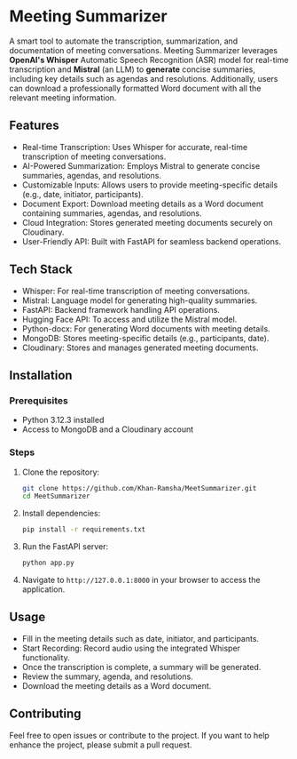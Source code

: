 
# Meeting Summarizer

A smart tool to automate the transcription, summarization, and documentation of meeting conversations. Meeting Summarizer leverages **OpenAI's Whisper** Automatic Speech Recognition (ASR) model for real-time transcription and **Mistral** (an LLM) to **generate** concise summaries, including key details such as agendas and resolutions. Additionally, users can download a professionally formatted Word document with all the relevant meeting information.

##  Features
- Real-time Transcription: Uses Whisper for accurate, real-time transcription of meeting conversations.
- AI-Powered Summarization: Employs Mistral to generate concise summaries, agendas, and resolutions.
- Customizable Inputs: Allows users to provide meeting-specific details (e.g., date, initiator, participants).
- Document Export: Download meeting details as a Word document containing summaries, agendas, and resolutions.
- Cloud Integration: Stores generated meeting documents securely on Cloudinary.
- User-Friendly API: Built with FastAPI for seamless backend operations.

## Tech Stack
- Whisper: For real-time transcription of meeting conversations.
- Mistral: Language model for generating high-quality summaries.
- FastAPI: Backend framework handling API operations.
- Hugging Face API: To access and utilize the Mistral model.
- Python-docx: For generating Word documents with meeting details.
- MongoDB: Stores meeting-specific details (e.g., participants, date).
- Cloudinary: Stores and manages generated meeting documents.

## Installation
### Prerequisites
- Python 3.12.3 installed
- Access to MongoDB and a Cloudinary account
  
### Steps
1. Clone the repository:
    ```bash
    git clone https://github.com/Khan-Ramsha/MeetSummarizer.git
    cd MeetSummarizer
    ```

2. Install dependencies:
    ```bash
    pip install -r requirements.txt
    ```

3. Run the FastAPI server:
    ```bash
    python app.py
    ```

4. Navigate to `http://127.0.0.1:8000` in your browser to access the application.

## Usage

- Fill in the meeting details such as date, initiator, and participants.
- Start Recording: Record audio using the integrated Whisper functionality.
- Once the transcription is complete, a summary will be generated.
- Review the summary, agenda, and resolutions.
- Download the meeting details as a Word document.

## Contributing

Feel free to open issues or contribute to the project. If you want to help enhance the project, please submit a pull request.
